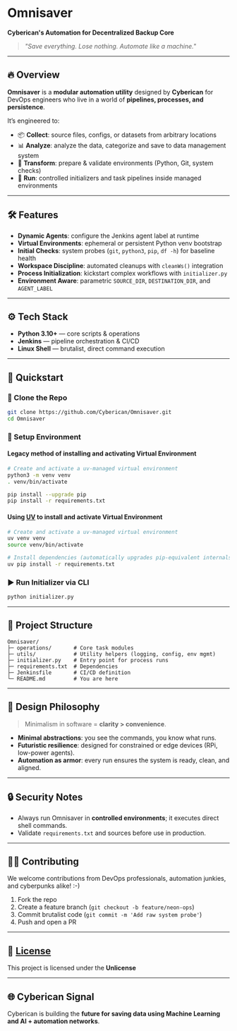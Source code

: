 # Omnisaver

**Cyberican's Automation for Decentralized Backup Core**

> *"Save everything. Lose nothing. Automate like a machine."*

---

## 🔥 Overview

**Omnisaver** is a **modular automation utility** designed by **Cyberican** for DevOps engineers who live in a world of **pipelines, processes, and persistence**.

It’s engineered to:

* 📦 **Collect**: source files, configs, or datasets from arbitrary locations
* 📊 **Analyze**: analyze the data, categorize and save to data management system
* 🧩 **Transform**: prepare & validate environments (Python, Git, system checks)
* 🚀 **Run**: controlled initializers and task pipelines inside managed environments

---

## 🛠 Features

* **Dynamic Agents**: configure the Jenkins agent label at runtime
* **Virtual Environments**: ephemeral or persistent Python venv bootstrap
* **Initial Checks**: system probes (`git`, `python3`, `pip`, `df -h`) for baseline health
* **Workspace Discipline**: automated cleanups with `cleanWs()` integration
* **Process Initialization**: kickstart complex workflows with `initializer.py`
* **Environment Aware**: parametric `SOURCE_DIR`, `DESTINATION_DIR`, and `AGENT_LABEL`

---

## ⚙️ Tech Stack

* **Python 3.10+** — core scripts & operations
* **Jenkins** — pipeline orchestration & CI/CD
* **Linux Shell** — brutalist, direct command execution

---

## 🚦 Quickstart

### 🔽 Clone the Repo

```bash
git clone https://github.com/Cyberican/Omnisaver.git
cd Omnisaver
```

### 🐍 Setup Environment



#### Legacy method of installing and activating Virtual Environment
```bash
# Create and activate a uv-managed virtual environment
python3 -m venv venv
. venv/bin/activate

pip install --upgrade pip
pip install -r requirements.txt
```

#### Using [UV](https://docs.astral.sh/uv) to install and activate Virtual Environment
```bash
# Create and activate a uv-managed virtual environment
uv venv venv
source venv/bin/activate

# Install dependencies (automatically upgrades pip-equivalent internals)
uv pip install -r requirements.txt
```

### ▶️ Run Initializer via CLI

```bash
python initializer.py
```

---

## 📂 Project Structure

```
Omnisaver/
├─ operations/       # Core task modules
├─ utils/            # Utility helpers (logging, config, env mgmt)
├─ initializer.py    # Entry point for process runs
├─ requirements.txt  # Dependencies
├─ Jenkinsfile       # CI/CD definition
└─ README.md         # You are here
```

---

## 🧱 Design Philosophy

> Minimalism in software = **clarity > convenience**.

* **Minimal abstractions**: you see the commands, you know what runs.
* **Futuristic resilience**: designed for constrained or edge devices (RPi, low-power agents).
* **Automation as armor**: every run ensures the system is ready, clean, and aligned.

---

## 🔒 Security Notes

* Always run Omnisaver in **controlled environments**; it executes direct shell commands.
* Validate `requirements.txt` and sources before use in production.

---

## 🧑‍💻 Contributing

We welcome contributions from DevOps professionals, automation junkies, and cyberpunks alike! :-)

1. Fork the repo
2. Create a feature branch (`git checkout -b feature/neon-ops`)
3. Commit brutalist code (`git commit -m 'Add raw system probe'`)
4. Push and open a PR

---

## 📜 [License](https://github.com/Cyberican/Omnisaver/blob/main/LICENSE)

This project is licensed under the **Unlicense**

---

## 🌐 Cyberican Signal

Cyberican is building the **future for saving data using Machine Learning and AI + automation networks**.
